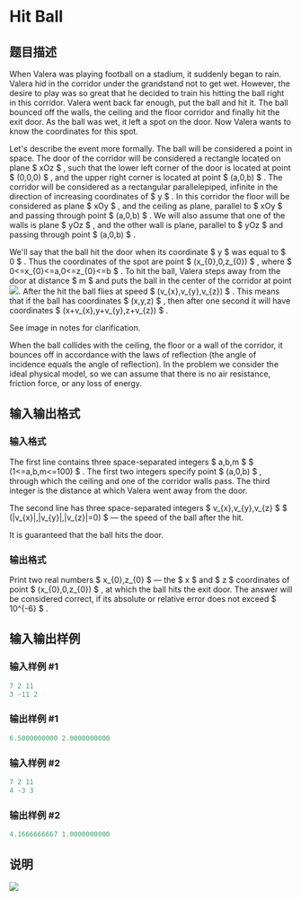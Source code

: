 # Hit Ball

## 题目描述

When Valera was playing football on a stadium, it suddenly began to rain. Valera hid in the corridor under the grandstand not to get wet. However, the desire to play was so great that he decided to train his hitting the ball right in this corridor. Valera went back far enough, put the ball and hit it. The ball bounced off the walls, the ceiling and the floor corridor and finally hit the exit door. As the ball was wet, it left a spot on the door. Now Valera wants to know the coordinates for this spot.

Let's describe the event more formally. The ball will be considered a point in space. The door of the corridor will be considered a rectangle located on plane $ xOz $ , such that the lower left corner of the door is located at point $ (0,0,0) $ , and the upper right corner is located at point $ (a,0,b) $ . The corridor will be considered as a rectangular parallelepiped, infinite in the direction of increasing coordinates of $ y $ . In this corridor the floor will be considered as plane $ xOy $ , and the ceiling as plane, parallel to $ xOy $ and passing through point $ (a,0,b) $ . We will also assume that one of the walls is plane $ yOz $ , and the other wall is plane, parallel to $ yOz $ and passing through point $ (a,0,b) $ .

We'll say that the ball hit the door when its coordinate $ y $ was equal to $ 0 $ . Thus the coordinates of the spot are point $ (x_{0},0,z_{0}) $ , where $ 0<=x_{0}<=a,0<=z_{0}<=b $ . To hit the ball, Valera steps away from the door at distance $ m $ and puts the ball in the center of the corridor at point ![](https://cdn.luogu.com.cn/upload/vjudge_pic/CF203D/926534e341a195c576b439af3eb565130841d0c4.png). After the hit the ball flies at speed $ (v_{x},v_{y},v_{z}) $ . This means that if the ball has coordinates $ (x,y,z) $ , then after one second it will have coordinates $ (x+v_{x},y+v_{y},z+v_{z}) $ .

See image in notes for clarification.

When the ball collides with the ceiling, the floor or a wall of the corridor, it bounces off in accordance with the laws of reflection (the angle of incidence equals the angle of reflection). In the problem we consider the ideal physical model, so we can assume that there is no air resistance, friction force, or any loss of energy.

## 输入输出格式

### 输入格式

The first line contains three space-separated integers $ a,b,m $ $ (1<=a,b,m<=100) $ . The first two integers specify point $ (a,0,b) $ , through which the ceiling and one of the corridor walls pass. The third integer is the distance at which Valera went away from the door.

The second line has three space-separated integers $ v_{x},v_{y},v_{z} $ $ (|v_{x}|,|v_{y}|,|v_{z}|=0) $ — the speed of the ball after the hit.

It is guaranteed that the ball hits the door.

### 输出格式

Print two real numbers $ x_{0},z_{0} $ — the $ x $ and $ z $ coordinates of point $ (x_{0},0,z_{0}) $ , at which the ball hits the exit door. The answer will be considered correct, if its absolute or relative error does not exceed $ 10^{-6} $ .

## 输入输出样例

### 输入样例 #1

```cpp
7 2 11
3 -11 2

```
### 输出样例 #1

```cpp
6.5000000000 2.0000000000

```
### 输入样例 #2

```cpp
7 2 11
4 -3 3

```
### 输出样例 #2

```cpp
4.1666666667 1.0000000000

```
## 说明

![](https://cdn.luogu.com.cn/upload/vjudge_pic/CF203D/0c7708e89f91300ab8f995583354dd8383126f21.png)


